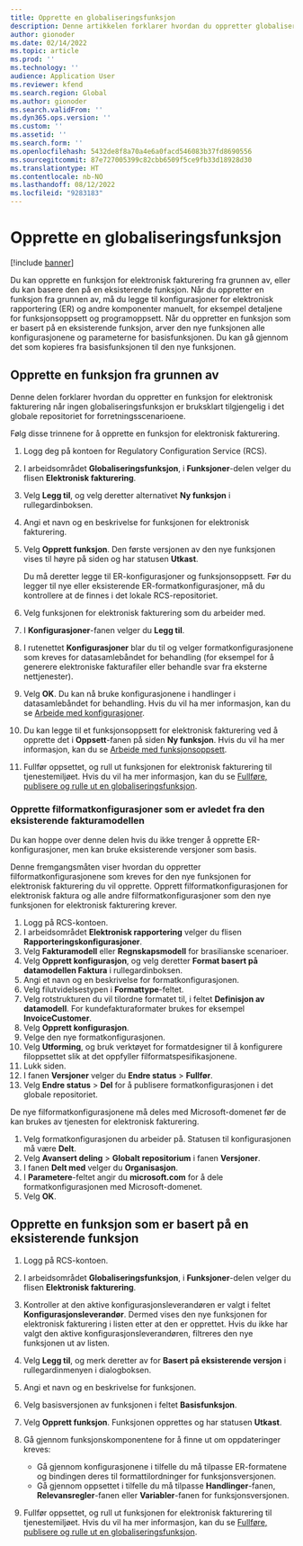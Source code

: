 ```yaml
---
title: Opprette en globaliseringsfunksjon
description: Denne artikkelen forklarer hvordan du oppretter globaliseringsfunksjon.
author: gionoder
ms.date: 02/14/2022
ms.topic: article
ms.prod: ''
ms.technology: ''
audience: Application User
ms.reviewer: kfend
ms.search.region: Global
ms.author: gionoder
ms.search.validFrom: ''
ms.dyn365.ops.version: ''
ms.custom: ''
ms.assetid: ''
ms.search.form: ''
ms.openlocfilehash: 5432de8f8a70a4e6a0facd546083b37fd8690556
ms.sourcegitcommit: 87e727005399c82cbb6509f5ce9fb33d18928d30
ms.translationtype: HT
ms.contentlocale: nb-NO
ms.lasthandoff: 08/12/2022
ms.locfileid: "9283183"
---
```

# <a name="create-a-globalization-feature"></a>Opprette en globaliseringsfunksjon

[!include [banner](../includes/banner.md)]

Du kan opprette en funksjon for elektronisk fakturering fra grunnen av, eller du kan basere den på en eksisterende funksjon. Når du oppretter en funksjon fra grunnen av, må du legge til konfigurasjoner for elektronisk rapportering (ER) og andre komponenter manuelt, for eksempel detaljene for funksjonsoppsett og programoppsett. Når du oppretter en funksjon som er basert på en eksisterende funksjon, arver den nye funksjonen alle konfigurasjonene og parameterne for basisfunksjonen. Du kan gå gjennom det som kopieres fra basisfunksjonen til den nye funksjonen.

## <a name="create-a-feature-from-scratch"></a>Opprette en funksjon fra grunnen av

Denne delen forklarer hvordan du oppretter en funksjon for elektronisk fakturering når ingen globaliseringsfunksjon er bruksklart tilgjengelig i det globale repositoriet for forretningsscenarioene.

Følg disse trinnene for å opprette en funksjon for elektronisk fakturering.

1. Logg deg på kontoen for Regulatory Configuration Service (RCS).
2. I arbeidsområdet **Globaliseringsfunksjon**, i **Funksjoner**-delen velger du flisen **Elektronisk fakturering**.
3. Velg **Legg til**, og velg deretter alternativet **Ny funksjon** i rullegardinboksen.
4. Angi et navn og en beskrivelse for funksjonen for elektronisk fakturering.
5. Velg **Opprett funksjon**. Den første versjonen av den nye funksjonen vises til høyre på siden og har statusen **Utkast**.

    Du må deretter legge til ER-konfigurasjoner og funksjonsoppsett. Før du legger til nye eller eksisterende ER-formatkonfigurasjoner, må du kontrollere at de finnes i det lokale RCS-repositoriet.

6. Velg funksjonen for elektronisk fakturering som du arbeider med.
7. I **Konfigurasjoner**-fanen velger du **Legg til**.
8. I rutenettet **Konfigurasjoner** blar du til og velger formatkonfigurasjonene som kreves for datasamlebåndet for behandling (for eksempel for å generere elektroniske fakturafiler eller behandle svar fra eksterne nettjenester).
9. Velg **OK**. Du kan nå bruke konfigurasjonene i handlinger i datasamlebåndet for behandling. Hvis du vil ha mer informasjon, kan du se [Arbeide med konfigurasjoner](e-invoicing-work-configurations.md).
10. Du kan legge til et funksjonsoppsett for elektronisk fakturering ved å opprette det i **Oppsett**-fanen på siden **Ny funksjon**. Hvis du vil ha mer informasjon, kan du se [Arbeide med funksjonsoppsett](e-invoicing-feature-setup.md).
11. Fullfør oppsettet, og rull ut funksjonen for elektronisk fakturering til tjenestemiljøet. Hvis du vil ha mer informasjon, kan du se [Fullføre, publisere og rulle ut en globaliseringsfunksjon](e-invoicing-complete-publish-deploy-globalization-feature.md).

### <a name="create-file-format-configurations-that-are-derived-from-the-existing-invoice-model"></a>Opprette filformatkonfigurasjoner som er avledet fra den eksisterende fakturamodellen

Du kan hoppe over denne delen hvis du ikke trenger å opprette ER-konfigurasjoner, men kan bruke eksisterende versjoner som basis.

Denne fremgangsmåten viser hvordan du oppretter filformatkonfigurasjonene som kreves for den nye funksjonen for elektronisk fakturering du vil opprette. Opprett filformatkonfigurasjonen for elektronisk faktura og alle andre filformatkonfigurasjoner som den nye funksjonen for elektronisk fakturering krever.

1. Logg på RCS-kontoen.
2. I arbeidsområdet **Elektronisk rapportering** velger du flisen **Rapporteringskonfigurasjoner**.
3. Velg **Fakturamodell** eller **Regnskapsmodell** for brasilianske scenarioer.
4. Velg **Opprett konfigurasjon**, og velg deretter **Format basert på datamodellen Faktura** i rullegardinboksen.
5. Angi et navn og en beskrivelse for formatkonfigurasjonen.
6. Velg filutvidelsestypen i **Formattype**-feltet.
7. Velg rotstrukturen du vil tilordne formatet til, i feltet **Definisjon av datamodell**. For kundefakturaformater brukes for eksempel **InvoiceCustomer**.
8. Velg **Opprett konfigurasjon**.
9. Velge den nye formatkonfigurasjonen.
10. Velg **Utforming**, og bruk verktøyet for formatdesigner til å konfigurere filoppsettet slik at det oppfyller filformatspesifikasjonene.
11. Lukk siden.
12. I fanen **Versjoner** velger du **Endre status** \> **Fullfør**.
13. Velg **Endre status** \> **Del** for å publisere formatkonfigurasjonen i det globale repositoriet.

De nye filformatkonfigurasjonene må deles med Microsoft-domenet før de kan brukes av tjenesten for elektronisk fakturering.

1. Velg formatkonfigurasjonen du arbeider på. Statusen til konfigurasjonen må være **Delt**.
2. Velg **Avansert deling** \> **Globalt repositorium** i fanen **Versjoner**.
3. I fanen **Delt med** velger du **Organisasjon**.
4. I **Parametere**-feltet angir du **microsoft.com** for å dele formatkonfigurasjonen med Microsoft-domenet.
5. Velg **OK**.

## <a name="create-a-feature-that-is-based-on-an-existing-feature"></a>Opprette en funksjon som er basert på en eksisterende funksjon

1. Logg på RCS-kontoen.
2. I arbeidsområdet **Globaliseringsfunksjon**, i **Funksjoner**-delen velger du flisen **Elektronisk fakturering**.
3. Kontroller at den aktive konfigurasjonsleverandøren er valgt i feltet **Konfigurasjonsleverandør**. Dermed vises den nye funksjonen for elektronisk fakturering i listen etter at den er opprettet. Hvis du ikke har valgt den aktive konfigurasjonsleverandøren, filtreres den nye funksjonen ut av listen.
4. Velg **Legg til**, og merk deretter av for **Basert på eksisterende versjon** i rullegardinmenyen i dialogboksen.
5. Angi et navn og en beskrivelse for funksjonen.
6. Velg basisversjonen av funksjonen i feltet **Basisfunksjon**.
7. Velg **Opprett funksjon**. Funksjonen opprettes og har statusen **Utkast**.
8. Gå gjennom funksjonskomponentene for å finne ut om oppdateringer kreves:

    - Gå gjennom konfigurasjonene i tilfelle du må tilpasse ER-formatene og bindingen deres til formattilordninger for funksjonsversjonen.
    - Gå gjennom oppsettet i tilfelle du må tilpasse **Handlinger**-fanen, **Relevansregler**-fanen eller **Variabler**-fanen for funksjonsversjonen.

9. Fullfør oppsettet, og rull ut funksjonen for elektronisk fakturering til tjenestemiljøet. Hvis du vil ha mer informasjon, kan du se [Fullføre, publisere og rulle ut en globaliseringsfunksjon](e-invoicing-complete-publish-deploy-globalization-feature.md).
